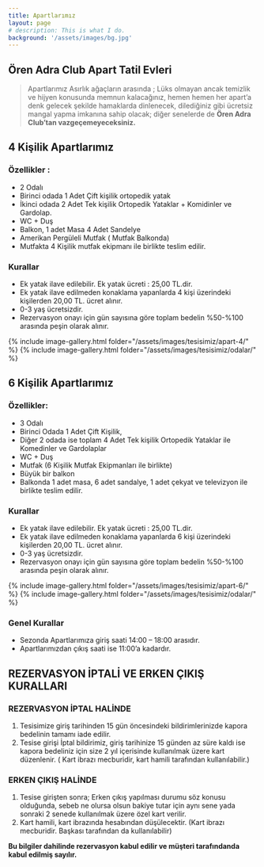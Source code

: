 ```yaml
---
title: Apartlarımız
layout: page
# description: This is what I do.
background: '/assets/images/bg.jpg'
---
```

## Ören Adra Club Apart Tatil Evleri

>Apartlarımız Asırlık ağaçların arasında ; Lüks olmayan ancak temizlik ve hijyen konusunda memnun kalacağınız, hemen hemen her apart’a denk gelecek şekilde hamaklarda dinlenecek, dilediğiniz gibi ücretsiz mangal yapma imkanına sahip olacak; diğer senelerde de **Ören Adra Club’tan vazgeçemeyeceksiniz.**

## 4 Kişilik Apartlarımız

### Özellikler :
- 2 Odalı
- Birinci odada 1 Adet Çift kişilik ortopedik yatak
- İkinci odada 2 Adet Tek kişilik Ortopedik Yataklar + Komidinler ve Gardolap.
- WC + Duş
- Balkon, 1 adet Masa 4 Adet Sandelye
- Amerikan Pergüleli Mutfak ( Mutfak Balkonda)
- Mutfakta 4 Kişilik mutfak ekipmanı ile birlikte teslim edilir.

### Kurallar
- Ek yatak ilave edilebilir. Ek yatak ücreti : 25,00 TL.dir.
- Ek yatak ilave edilmeden konaklama yapanlarda 4 kişi üzerindeki kişilerden 20,00 TL. ücret alınır. 
- 0-3 yaş ücretsizdir.
- Rezervasyon onayı için gün sayısına göre toplam bedelin %50-%100 arasında peşin olarak alınır.

{% include image-gallery.html folder="/assets/images/tesisimiz/apart-4/" %}
{% include image-gallery.html folder="/assets/images/tesisimiz/odalar/" %}

## 6 Kişilik Apartlarımız

### Özellikler:
- 3 Odalı
- Birinci Odada 1 Adet Çift Kişilik, 
- Diğer 2 odada ise toplam 4 Adet Tek kişilik Ortopedik Yataklar ile Komedinler ve Gardolaplar
- WC + Duş
- Mutfak (6 Kişilik Mutfak Ekipmanları ile birlikte)
- Büyük bir balkon
- Balkonda 1 adet masa, 6 adet sandalye, 1 adet çekyat ve televizyon ile birlikte teslim edilir.


### Kurallar
- Ek yatak ilave edilebilir. Ek yatak ücreti : 25,00 TL.dir.
- Ek yatak ilave edilmeden konaklama yapanlarda 6 kişi üzerindeki kişilerden 20,00 TL. ücret alınır. 
- 0-3 yaş ücretsizdir.
- Rezervasyon onayı için gün sayısına göre toplam bedelin %50-%100 arasında peşin olarak alınır.

{% include image-gallery.html folder="/assets/images/tesisimiz/apart-6/" %}
{% include image-gallery.html folder="/assets/images/tesisimiz/odalar/" %}

### Genel Kurallar
- Sezonda Apartlarımıza giriş saati 14:00 – 18:00 arasıdır.
- Apartlarımızdan çıkış saati ise 11:00’a kadardır.


## REZERVASYON İPTALİ VE ERKEN ÇIKIŞ KURALLARI

### REZERVASYON İPTAL HALİNDE
1. Tesisimize giriş tarihinden 15 gün öncesindeki bildirimlerinizde kapora bedelinin tamamı iade edilir.
2. Tesise girişi İptal bildirimiz, giriş tarihinize 15 günden az süre kaldı ise kapora bedeliniz için size 2 yıl içerisinde kullanılmak üzere kart düzenlenir. ( Kart ibrazı mecburidir, kart hamili tarafından kullanılabilir.)

### ERKEN ÇIKIŞ HALİNDE
1. Tesise girişten sonra; Erken çıkış yapılması durumu söz konusu olduğunda, sebeb ne olursa olsun bakiye tutar için aynı sene yada sonraki 2 senede kullanılmak üzere özel kart verilir. 
2. Kart hamili, kart ibrazında hesabından düşülecektir. (Kart ibrazı mecburidir. Başkası tarafından da kullanılabilir)

**Bu bilgiler dahilinde rezervasyon kabul edilir ve müşteri tarafındanda kabul edilmiş sayılır.**